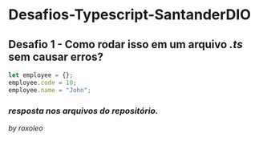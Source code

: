# Desafios-Typescript-SantanderDIO

## Desafio 1 - Como rodar isso em um arquivo _.ts_ sem causar erros?
~~~javascript
let employee = {};
employee.code = 10;
employee.name = "John";
~~~
### _resposta nos arquivos do repositório._

_by roxoleo_

